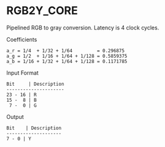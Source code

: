 # RGB2Y_CORE

Pipelined RGB to gray conversion. Latency is 4 clock cycles.

Coefficients
```
a_r = 1/4  + 1/32 + 1/64         = 0.296875
a_g = 1/2  + 1/16 + 1/64 + 1/128 = 0.5859375
a_b = 1/16 + 1/32 + 1/64 + 1/128 = 0.1171785
```

Input Format
```
Bit     | Description
---------------------
23 - 16 | R
15 -  8 | B
 7 -  0 | G
```

Output
```
Bit    | Description
--------------------
7 - 0 | Y
```
